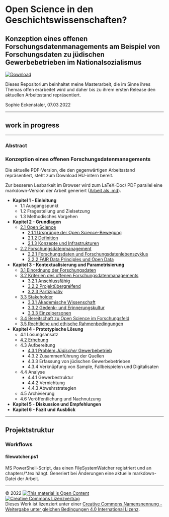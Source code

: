 # Open Science in den Geschichtswissenschaften?

## Konzeption eines offenen Forschungsdatenmanagements am Beispiel von Forschungsdaten zu jüdischen Gewerbebetrieben im Nationalsozialismus

[![Download](https://img.shields.io/badge/Download-PDF-green.svg)](https://scm.cms.hu-berlin.de/eckensts/master-thesis/-/jobs)

Dieses Repositorium beinhaltet meine Masterarbeit, die im Sinne ihres Themas offen erarbeitet wird und daher bis zu ihrem ersten Release den aktuellen Arbeitsstand repräsentiert.

Sophie Eckenstaler, 07.03.2022

---

## work in progress

---

### Abstract

### Konzeption eines offenen Forschungsdatenmanagements

Die aktuelle PDF-Version, die den gegenwärtigen Arbeitsstand repräsentiert, steht zum Download HU-intern bereit.

Zur besseren Lesbarkeit im Browser wird zum LaTeX-Doc/ PDF parallel eine markdown-Version der Arbeit generiert ([Arbeit als .md](./main.md)).

- **Kapitel 1 - Einleitung**
  - 1.1 Ausgangspunkt
  - 1.2 Fragestellung und Zielsetzung
  - 1.3 Methodisches Vorgehen
- **Kapitel 2 - Grundlagen**
  - [2.1 Open Science](./main.md#open-science)
    - [2.1.1 Ursprünge der Open Science-Bewegung](./main.md#ursprünge-der-open-science-bewegung)
    - [2.1.2 Definition](./main.md#definition)
    - [2.1.3 Konzepte und Infrastrukturen](./main.md#konzepte-und-infrastrukturen)
  - [2.2 Forschungsdatenmanagement](./main.md#forschungsdatenmanagement)
    - [2.2.1 Forschungsdaten und Forschungsdatenlebenszyklus](./main.md#forschungsdaten-und-forschungsdatenlebenszyklus)
    - [2.2.2 FAIR Data Principles und Open Data](./main.md#fair-data-principles-und-open-data)
- **Kapitel 3 - Kontextualisierung und Parametrisierung**
  - [3.1 Einordnung der Forschungsdaten](./main.md#einordnung-der-forschungsdaten)
  - [3.2 Kriterien des offenen Forschungsdatenmanagements](./main.md#kriterien-des-offenen-forschungsdatenmanagements)
     - [3.2.1 Anschlussfähig](./main.md#anschlussfähig)
     - [3.2.2 Projektübergreifend](./main.md#projektübergreifend)
     - [3.2.3 Partizipativ](./main.md#partizipativ)
  - [3.3 Stakeholder](./main.md#stakeholder)
     - [3.3.1 Akademische Wissenschaft](./main.md#akademische-wissenschaft)
     - [3.3.2 Gedenk- und Erinnerungskultur](./main.md#gedenk-und-erinnerungskultur)
     - [3.3.3 Einzelpersonen](./main.md#einzelpersonen)
  - [3.4 Bereitschaft zu Open Science im Forschungsfeld](./main.md#bereitschaft-zu-open-science-im-forschungsfeld)
  - [3.5 Rechtliche und ethische Rahmenbedingungen](./main.md#rechtliche-und-ethische-rahmenbedingungen)
- **Kapitel 4 - Prototypische Lösung**
  - 4.1 Lösungsansatz
  - [4.2 Erhebung](./main.md#erhebung)
  - 4.3 Aufbereitung
     - [4.3.1 Problem *Jüdischer* Gewerbebetrieb](./main.md#jüdischer-gewerbebetrieb)    
     - 4.3.2 Zusammenführung der Quellen
     - 4.3.3 Erfassung von jüdischen Gewerbebetrieben
     - 4.3.4 Verknüpfung von Sample, Fallbeispielen und Digitalisaten  
  - 4.4 Analyse
     - 4.4.1 Gewerbestruktur
     - 4.4.2 Vernichtung
     - 4.4.3 Abwehrstrategien 
  - 4.5 Archivierung
  - 4.6 Veröffentlichung und Nachnutzung
- **Kapitel 5 - Diskussion und Empfehlungen**
- **Kapitel 6 - Fazit und Ausblick**

---

## Projektstruktur

### Workflows
#### filewatcher.ps1

MS PowerShell-Script, das einen FileSystemWatcher registriert und an chapters/*.tex hängt. Generiert bei Änderungen eine aktuelle markdown-Datei der Arbeit. 

---

© 2022 <a href="https://opendefinition.org/"><img src="https://opendefinition.org/assets.okfn.org/images/ok_buttons/oc_80x15_blue.png" alt="This material is Open Content"/></a> <a rel="license" href="http://creativecommons.org/licenses/by-sa/4.0/"><img alt="Creative Commons Lizenzvertrag" style="border-width:0" src="https://i.creativecommons.org/l/by-sa/4.0/88x31.png" /></a><br />Dieses Werk ist lizenziert unter einer <a rel="license" href="http://creativecommons.org/licenses/by-sa/4.0/">Creative Commons Namensnennung - Weitergabe unter gleichen Bedingungen 4.0 International Lizenz</a>.

